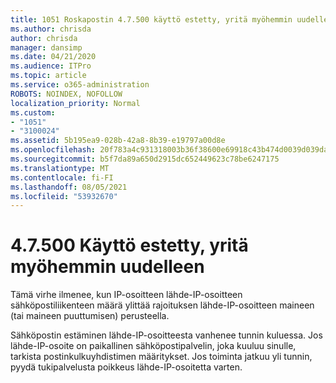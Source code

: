```yaml
---
title: 1051 Roskapostin 4.7.500 käyttö estetty, yritä myöhemmin uudelleen
ms.author: chrisda
author: chrisda
manager: dansimp
ms.date: 04/21/2020
ms.audience: ITPro
ms.topic: article
ms.service: o365-administration
ROBOTS: NOINDEX, NOFOLLOW
localization_priority: Normal
ms.custom:
- "1051"
- "3100024"
ms.assetid: 5b195ea9-028b-42a8-8b39-e19797a00d8e
ms.openlocfilehash: 20f783a4c931318003b36f38600e69918c43b474d0039d039da25684c865c5e9
ms.sourcegitcommit: b5f7da89a650d2915dc652449623c78be6247175
ms.translationtype: MT
ms.contentlocale: fi-FI
ms.lasthandoff: 08/05/2021
ms.locfileid: "53932670"
---
```

# <a name="47500-access-denied-please-try-again-later"></a>4.7.500 Käyttö estetty, yritä myöhemmin uudelleen

Tämä virhe ilmenee, kun IP-osoitteen lähde-IP-osoitteen sähköpostiliikenteen määrä ylittää rajoituksen lähde-IP-osoitteen maineen (tai maineen puuttumisen) perusteella.

Sähköpostin estäminen lähde-IP-osoitteesta vanhenee tunnin kuluessa. Jos lähde-IP-osoite on paikallinen sähköpostipalvelin, joka kuuluu sinulle, tarkista postinkulkuyhdistimen määritykset. Jos toiminta jatkuu yli tunnin, pyydä tukipalvelusta poikkeus lähde-IP-osoitetta varten.
